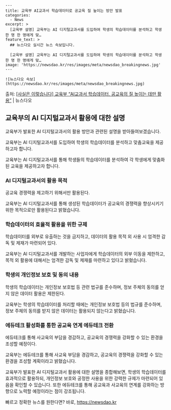     ---
    title: 교육부 AI교과서 학습데이터로 공교육 질 높이는 방안 발표
    categories:
      - News
    excerpt: >
      [교육부 설명] 교육부는 AI 디지털교과서를 도입하여 학생의 학습데이터를 분석하고 학생 한 명 한 명에게 맞…
    feature_text: >
      ## 뉴스다오 실시간 뉴스 속보입니다.
    
      [교육부 설명] 교육부는 AI 디지털교과서를 도입하여 학생의 학습데이터를 분석하고 학생 한 명 한 명에게 맞…
    image: 'https://newsdao.kr/res/images/meta/newsdao_breakingnews.jpg'
    ---
    
    ![뉴스다오 속보](https://newsdao.kr/res/images/meta/newsdao_breakingnews.jpg)

<p>출처: <a href="https://newsdao.kr/3066" rel="dofollow">[사실은 이렇습니다] 교육부 “AI교과서 학습데이터, 공교육의 질 높이는 데만 활용”</a> | 뉴스다오</p>

<h2 data-ke-size="size26">교육부의 AI 디지털교과서 활용에 대한 설명</h2>
교육부가 발표한 AI 디지털교과서의 활용 방안과 관련된 설명을 받아들여보겠습니다.

<p data-ke-size="size16">교육부는 AI 디지털교과서를 도입하여 학생의 학습데이터를 분석하고 맞춤교육을 제공하고자 합니다.</p>
교육부는 AI 디지털교과서를 통해 학생들의 학습데이터를 분석하여 각 학생에게 맞춤화된 교육을 제공하고자 합니다.

<h3>AI 디지털교과서의 활용 목적</h3>
<p data-ke-size="size16">공교육 경쟁력을 제고하기 위해서만 활용된다.</p>
교육부는 AI 디지털교과서를 통해 생성된 학습데이터가 공교육의 경쟁력을 향상시키기 위한 목적으로만 활용된다고 밝혔습니다.

<h3>학습데이터의 효율적 활용을 위한 규제</h3>
<p data-ke-size="size16">학습데이터를 외부로 유출하는 것을 금지하고, 데이터의 활용 목적 외 사용 시 엄격한 감독 및 제재가 마련되어 있다.</p>
교육부는 AI 디지털교과서를 개발하는 사업자에게 학습데이터의 외부 이동을 제한하고, 목적 외 활용에 대해서는 엄격한 감독 및 제재를 마련하고 있다고 밝혔습니다.

<h3>학생의 개인정보 보호 및 동의 내용</h3>
<p data-ke-size="size16">학생의 학습데이터는 개인정보 보호법 등 관련 법규를 준수하며, 정보 주체의 동의를 얻지 않은 데이터 활용은 제한된다.</p>
교육부는 학생의 학습데이터를 처리할 때에는 개인정보 보호법 등의 법규를 준수하며, 정보 주체의 동의를 받지 않은 데이터는 활용되지 않는다고 밝혔습니다.

<h3>에듀테크 활성화를 통한 공교육 연계 에듀테크 전환</h3>
<p data-ke-size="size16">에듀테크를 통해 사교육의 부담을 경감하고, 공교육의 경쟁력을 강화할 수 있는 환경을 조성할 예정이다.</p>
교육부는 에듀테크를 통해 사교육 부담을 경감하고, 공교육의 경쟁력을 강화할 수 있는 환경을 조성할 계획이라고 밝혔습니다.

교육부가 발표한 AI 디지털교과서 활용에 대한 설명을 종합해보면, 학생의 학습데이터를 효과적으로 활용하되, 개인정보 보호와 공정한 사용을 위한 강력한 규제가 마련되어 있음을 확인할 수 있습니다. 또한 에듀테크를 통해 공교육과 사교육의 연계를 강화하는 방향으로 노력할 예정이라는 점이 강조됩니다. 

빠르고 정확한 뉴스를 원한다면? 바로, <a href="https://newsdao.kr" rel="dofollow">https://newsdao.kr</a>


    
